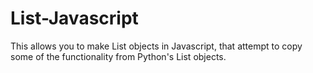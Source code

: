 List-Javascript
===============

This allows you to make List objects in Javascript, that attempt to copy some of the functionality from Python's List objects. 
